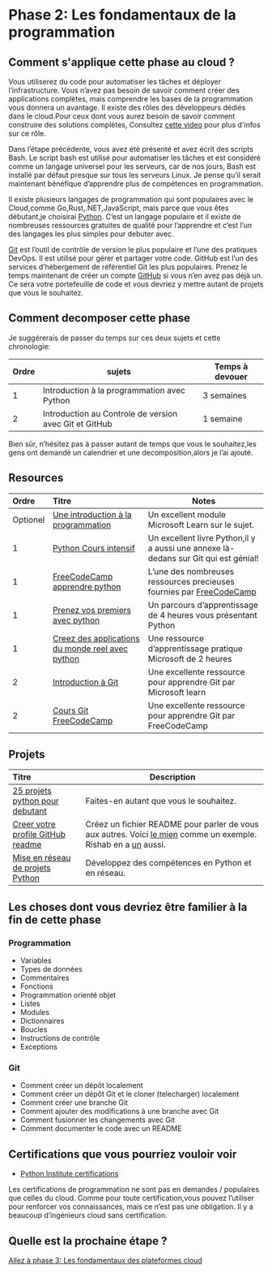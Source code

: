 # Phase 2: Les fondamentaux de la programmation

## Comment s'applique cette phase au cloud ?

Vous utiliserez du code pour automatiser les tâches et déployer l’infrastructure. Vous n’avez pas besoin de savoir comment créer des applications complètes, mais comprendre les bases de la programmation vous donnera un avantage. Il existe des rôles des développeurs dédiés dans le cloud.Pour ceux dont vous aurez besoin de savoir comment construire des solutions complètes, Consultez [cette video](https://youtu.be/WMUAc7bvB7M) pour plus d'infos sur ce rôle.

Dans l’étape précédente, vous avez été présenté et avez écrit des scripts Bash. Le script bash est utilisé pour automatiser les tâches et est considéré comme un langage universel pour les serveurs, car de nos jours, Bash est installé par défaut presque sur tous les serveurs Linux.
Je pense qu’il serait maintenant bénéfique d’apprendre plus de compétences en programmation.


Il existe plusieurs langages de programmation qui sont populaires avec le Cloud,comme Go,Rust,.NET,JavaScript, mais parce que vous êtes débutant,je choisirai [Python](https://www.python.org/). C’est un langage populaire et il existe de nombreuses ressources gratuites de qualité pour l’apprendre et c’est l’un des langages les plus simples pour debuter avec.

[Git](https://git-scm.com/) est l’outil de contrôle de version le plus populaire et l’une des pratiques DevOps. Il est utilisé pour gérer et partager votre code. GitHub est l’un des services d’hébergement de référentiel Git les plus populaires. Prenez le temps maintenant de créer un compte [GitHub](https://github.com/) si vous n’en avez pas déjà un. Ce sera votre portefeuille de code et vous devriez y mettre autant de projets que vous le souhaitez. 



## Comment decomposer cette phase 

Je suggérerais de passer du temps sur ces deux sujets et cette chronologie:

| Ordre | sujets                         | Temps à devouer |
|-------|---------------------------------|-------------------
| 1 | Introduction à la programmation avec Python  | 3 semaines 
| 2 | Introduction au Controle de version avec Git et GitHub  | 1 semaine          |

Bien sûr, n’hésitez pas à passer autant de temps que vous le souhaitez,les gens ont demandé un calendrier et une decomposition,alors je l’ai ajouté.
 

## Resources


| Ordre | Titre                                                                     | Notes                                                                                       |
| :---- | :--------------------------------------------------------------------------- | ------------------------------------------------------------------------------------------- |
| Optionel     | [Une introduction à la programmation](https://docs.microsoft.com/learn/modules/web-development-101-introduction-programming/)                      | Un excellent module Microsoft Learn sur le sujet.    |
| 1     | [Python Cours intensif](https://ehmatthes.github.io/pcc/)                      |  Un excellent livre Python,il y a aussi une annexe là-dedans sur Git qui est génial!   
| 1     | [FreeCodeCamp apprendre python](https://www.youtube.com/watch?v=rfscVS0vtbw)     | L’une des nombreuses ressources precieuses fournies par [FreeCodeCamp](https://www.freecodecamp.org/) |
1 | [Prenez vos premiers avec python](https://docs.microsoft.com/learn/paths/python-first-steps/) | Un parcours d’apprentissage de 4 heures vous présentant Python |
1 | [Creez des applications du monde reel avec python](https://docs.microsoft.com/learn/paths/python-language/) | Une ressource d’apprentissage pratique Microsoft de 2 heures
| 2     | [Introduction à Git ](https://docs.microsoft.com/learn/modules/intro-to-git/)    | Une excellente ressource pour apprendre Git par Microsoft learn                                                               |
| 2     | [Cours Git FreeCodeCamp](https://youtu.be/RGOj5yH7evk)                           | Une excellente ressource pour apprendre Git par FreeCodeCamp                                                 |


## Projets


 | Titre                    | Description                                                                                                                                               |
 | :------------------------ | ------------------------------------------------------------------------------------------------------------------------------------------------------ |
 | [25 projets python pour debutant](https://www.freecodecamp.org/news/python-projects-for-beginners/)| Faites-en autant que vous le souhaitez. |
 [Creer votre profile GitHub readme](https://docs.github.com/en/github/setting-up-and-managing-your-github-profile/customizing-your-profile/managing-your-profile-readme) | Créez un fichier README pour parler de vous aux autres. Voici [le mien](https://github.com/madebygps/madebygps) comme un exemple. Rishab en a [un](https://github.com/rishabkumar7/rishabkumar7) aussi.
 | [Mise en réseau de projets Python](https://youtu.be/FGdiSJakIS4)| Développez des compétences en Python et en réseau.
 
## Les choses dont vous devriez être familier à la fin de cette phase

### Programmation

- Variables
- Types de données
- Commentaires
- Fonctions
- Programmation orienté objet
- Listes
- Modules
- Dictionnaires
- Boucles
- Instructions de contrôle
- Exceptions
### Git

- Comment créer un dépôt localement
- Comment créer un dépôt Git et le cloner (telecharger) localement
- Comment créer une branche Git
- Comment ajouter des modifications à une branche avec Git
- Comment fusionner les changements avec Git
- Comment documenter le code avec un README

## Certifications que vous pourriez vouloir voir

- [Python Institute certifications](https://pythoninstitute.org/certification/)

Les certifications de programmation ne sont pas en demandes / populaires que celles du cloud. Comme pour toute certification,vous pouvez l’utiliser pour renforcer vos connaissances, mais ce n’est pas une obligation. Il y a beaucoup d’ingénieurs cloud sans certification.

## Quelle est la prochaine étape ?

[Allez à phase 3: Les fondamentaux des plateformes cloud](../phase3/README.md)
